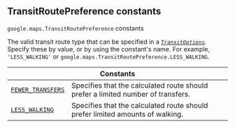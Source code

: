 
<devsite-heading text=" TransitRoutePreference constants" for="TransitRoutePreference" level="h2" link="" toc="" back-to-top=""><h2 id="TransitRoutePreference" is-upgraded="">TransitRoutePreference constants</h2></devsite-heading>
<p>
<code translate="no" dir="ltr"><span itemprop="path">google.maps</span>.<span itemprop="name">TransitRoutePreference</span></code>
constants
</p>
<p>The valid transit route type that can be specified in a <i><code translate="no" dir="ltr"><a href="TransitOptions.md">TransitOptions</a></code></i>. Specify these by value, or by using the constant's name. For example, <code translate="no" dir="ltr">'LESS_WALKING'</code> or <code translate="no" dir="ltr">google.maps.TransitRoutePreference.LESS_WALKING</code>.</p>
<div class="devsite-table-wrapper"><table class="constants responsive" summary="TransitRoutePreference constants">
<thead>
<tr><th colspan="2">Constants</th>
</tr></thead>
<tbody>
<tr id="TransitRoutePreference.FEWER_TRANSFERS">
<td itemprop="property"><code translate="no" dir="ltr"><a class="secret-link" href="#TransitRoutePreference.FEWER_TRANSFERS"><span>FEWER_TRANSFERS</span></a></code></td>
<td>Specifies that the calculated route should prefer a limited number of transfers.</td>
</tr>
<tr id="TransitRoutePreference.LESS_WALKING">
<td itemprop="property"><code translate="no" dir="ltr"><a class="secret-link" href="#TransitRoutePreference.LESS_WALKING"><span>LESS_WALKING</span></a></code></td>
<td>Specifies that the calculated route should prefer limited amounts of walking.</td>
</tr>
</tbody>
</table></div>
